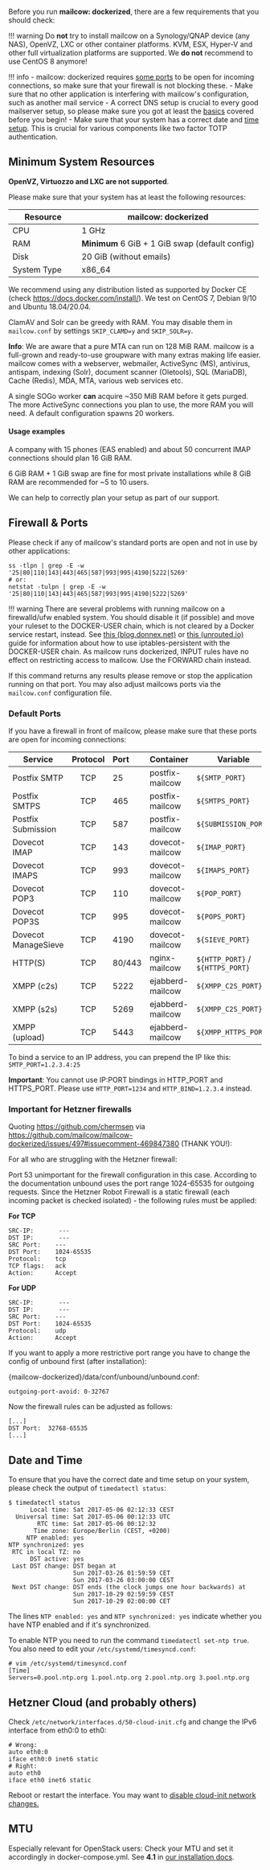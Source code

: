 Before you run **mailcow: dockerized**, there are a few requirements that you should check:

!!! warning
    Do **not** try to install mailcow on a Synology/QNAP device (any NAS), OpenVZ, LXC or other container platforms. KVM, ESX, Hyper-V and other full virtualization platforms are supported.
    We **do not** recommend to use CentOS 8 anymore!

!!! info
    - mailcow: dockerized requires [some ports](#default-ports) to be open for incoming connections, so make sure that your firewall is not blocking these.
    - Make sure that no other application is interfering with mailcow's configuration, such as another mail service
    - A correct DNS setup is crucial to every good mailserver setup, so please make sure you got at least the [basics](../prerequisite-dns#the-minimal-dns-configuration) covered before you begin!
    - Make sure that your system has a correct date and [time setup](#date-and-time). This is crucial for various components like two factor TOTP authentication.

## Minimum System Resources

**OpenVZ, Virtuozzo and LXC are not supported**.

Please make sure that your system has at least the following resources:

| Resource                | mailcow: dockerized                              |
| ----------------------- | ------------------------------------------------ |
| CPU                     | 1 GHz                                            |
| RAM                     | **Minimum** 6 GiB + 1 GiB swap (default config)  |
| Disk                    | 20 GiB (without emails)                          |
| System Type             | x86_64                                           |

We recommend using any distribution listed as supported by Docker CE (check https://docs.docker.com/install/). We test on CentOS 7, Debian 9/10 and Ubuntu 18.04/20.04.

ClamAV and Solr can be greedy with RAM. You may disable them in `mailcow.conf` by settings `SKIP_CLAMD=y` and `SKIP_SOLR=y`.

**Info**: We are aware that a pure MTA can run on 128 MiB RAM. mailcow is a full-grown and ready-to-use groupware with many extras making life easier. mailcow comes with a webserver, webmailer, ActiveSync (MS), antivirus, antispam, indexing (Solr), document scanner (Oletools), SQL (MariaDB), Cache (Redis), MDA, MTA, various web services etc.

A single SOGo worker **can** acquire ~350 MiB RAM before it gets purged. The more ActiveSync connections you plan to use, the more RAM you will need. A default configuration spawns 20 workers.

#### Usage examples

A company with 15 phones (EAS enabled) and about 50 concurrent IMAP connections should plan 16 GiB RAM.

6 GiB RAM + 1 GiB swap are fine for most private installations while 8 GiB RAM are recommended for ~5 to 10 users.

We can help to correctly plan your setup as part of our support.

## Firewall & Ports

Please check if any of mailcow's standard ports are open and not in use by other applications:

```
ss -tlpn | grep -E -w '25|80|110|143|443|465|587|993|995|4190|5222|5269'
# or:
netstat -tulpn | grep -E -w '25|80|110|143|443|465|587|993|995|4190|5222|5269'
```

!!! warning
    There are several problems with running mailcow on a firewalld/ufw enabled system. You should disable it (if possible) and move your ruleset to the DOCKER-USER chain, which is not cleared by a Docker service restart, instead. See [this (blog.donnex.net)](https://blog.donnex.net/docker-and-iptables-filtering/) or [this (unrouted.io)](https://unrouted.io/2017/08/15/docker-firewall/) guide for information about how to use iptables-persistent with the DOCKER-USER chain.
    As mailcow runs dockerized, INPUT rules have no effect on restricting access to mailcow. Use the FORWARD chain instead.

If this command returns any results please remove or stop the application running on that port. You may also adjust mailcows ports via the `mailcow.conf` configuration file.

### Default Ports

If you have a firewall in front of mailcow, please make sure that these ports are open for incoming connections:

| Service             | Protocol | Port   | Container         | Variable                         |
| --------------------|:--------:|:-------|:------------------|----------------------------------|
| Postfix SMTP        | TCP      | 25     | postfix-mailcow   | `${SMTP_PORT}`                   |
| Postfix SMTPS       | TCP      | 465    | postfix-mailcow   | `${SMTPS_PORT}`                  |
| Postfix Submission  | TCP      | 587    | postfix-mailcow   | `${SUBMISSION_PORT}`             |
| Dovecot IMAP        | TCP      | 143    | dovecot-mailcow   | `${IMAP_PORT}`                   |
| Dovecot IMAPS       | TCP      | 993    | dovecot-mailcow   | `${IMAPS_PORT}`                  |
| Dovecot POP3        | TCP      | 110    | dovecot-mailcow   | `${POP_PORT}`                    |
| Dovecot POP3S       | TCP      | 995    | dovecot-mailcow   | `${POPS_PORT}`                   |
| Dovecot ManageSieve | TCP      | 4190   | dovecot-mailcow   | `${SIEVE_PORT}`                  |
| HTTP(S)             | TCP      | 80/443 | nginx-mailcow     | `${HTTP_PORT}` / `${HTTPS_PORT}` |
| XMPP (c2s)          | TCP      | 5222   | ejabberd-mailcow  | `${XMPP_C2S_PORT}`               |
| XMPP (s2s)          | TCP      | 5269   | ejabberd-mailcow  | `${XMPP_C2S_PORT}`               |
| XMPP (upload)       | TCP      | 5443   | ejabberd-mailcow  | `${XMPP_HTTPS_PORT}`             |

To bind a service to an IP address, you can prepend the IP like this: `SMTP_PORT=1.2.3.4:25`

**Important**: You cannot use IP:PORT bindings in HTTP_PORT and HTTPS_PORT. Please use `HTTP_PORT=1234` and `HTTP_BIND=1.2.3.4` instead.

### Important for Hetzner firewalls

Quoting https://github.com/chermsen via https://github.com/mailcow/mailcow-dockerized/issues/497#issuecomment-469847380 (THANK YOU!):

For all who are struggling with the Hetzner firewall:

Port 53 unimportant for the firewall configuration in this case. According to the documentation unbound uses the port range 1024-65535 for outgoing requests.
Since the Hetzner Robot Firewall is a static firewall (each incoming packet is checked isolated) - the following rules must be applied:

**For TCP**
```
SRC-IP:       ---
DST IP:       ---
SRC Port:    ---
DST Port:    1024-65535
Protocol:    tcp
TCP flags:   ack
Action:      Accept
```

**For UDP**
```
SRC-IP:       ---
DST IP:       ---
SRC Port:    ---
DST Port:    1024-65535
Protocol:    udp
Action:      Accept
```

If you want to apply a more restrictive port range you have to change the config of unbound first (after installation):

{mailcow-dockerized}/data/conf/unbound/unbound.conf:
```
outgoing-port-avoid: 0-32767
```

Now the firewall rules can be adjusted as follows:

```
[...]
DST Port:  32768-65535
[...]
```

## Date and Time

To ensure that you have the correct date and time setup on your system, please check the output of `timedatectl status`:

```
$ timedatectl status
      Local time: Sat 2017-05-06 02:12:33 CEST
  Universal time: Sat 2017-05-06 00:12:33 UTC
        RTC time: Sat 2017-05-06 00:12:32
       Time zone: Europe/Berlin (CEST, +0200)
     NTP enabled: yes
NTP synchronized: yes
 RTC in local TZ: no
      DST active: yes
 Last DST change: DST began at
                  Sun 2017-03-26 01:59:59 CET
                  Sun 2017-03-26 03:00:00 CEST
 Next DST change: DST ends (the clock jumps one hour backwards) at
                  Sun 2017-10-29 02:59:59 CEST
                  Sun 2017-10-29 02:00:00 CET
```

The lines `NTP enabled: yes` and `NTP synchronized: yes` indicate whether you have NTP enabled and if it's synchronized.

To enable NTP you need to run the command `timedatectl set-ntp true`. You also need to edit your `/etc/systemd/timesyncd.conf`:

```
# vim /etc/systemd/timesyncd.conf
[Time]
Servers=0.pool.ntp.org 1.pool.ntp.org 2.pool.ntp.org 3.pool.ntp.org
```

## Hetzner Cloud (and probably others)

Check `/etc/network/interfaces.d/50-cloud-init.cfg` and change the IPv6 interface from eth0:0 to eth0:

```
# Wrong:
auto eth0:0
iface eth0:0 inet6 static
# Right:
auto eth0
iface eth0 inet6 static
```

Reboot or restart the interface.
You may want to [disable cloud-init network changes.](https://wiki.hetzner.de/index.php/Cloud_IP_static/en#disable_cloud-init_network_changes)

## MTU

Especially relevant for OpenStack users: Check your MTU and set it accordingly in docker-compose.yml. See **4.1** in [our installation docs](https://mailcow.github.io/mailcow-dockerized-docs/i_u_m_install/).
